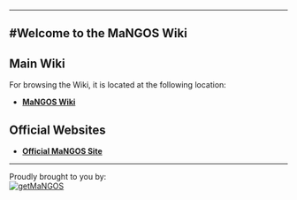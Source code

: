 ----
#Welcome to the MaNGOS Wiki
----
**Main Wiki**
----
For browsing the Wiki, it is located at the following location:

* [**MaNGOS Wiki**](http://getmangos.eu/wiki)  

**Official Websites**
----

* [**Official MaNGOS Site**](https://getmangos.eu/)  

---
Proudly brought to you by:
<br>
[![getMaNGOS](https://www.getmangos.eu/!assets_mangos/logo.png)](http://getmangos.eu)

